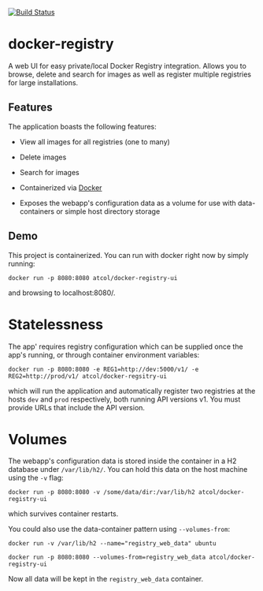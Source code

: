 [![Build Status](https://travis-ci.org/atc-/docker-registry.svg?branch=master)](https://travis-ci.org/atc-/docker-registry)

docker-registry
===================

A web UI for easy private/local Docker Registry integration. Allows you to browse, delete and search for images as
well as register multiple registries for large installations.

## Features

The application boasts the following features:

 * View all images for all registries (one to many)

 * Delete images

 * Search for images

 * Containerized via [Docker](https://registry.hub.docker.com/u/atcol/docker-registry-ui/)

 * Exposes the webapp's configuration data as a volume for use with data-containers or simple host directory storage

## Demo

This project is containerized. You can run with docker right now by simply running:

	docker run -p 8080:8080 atcol/docker-registry-ui

and browsing to localhost:8080/.

# Statelessness

The app' requires registry configuration which can be supplied once the app's running, or through container environment
variables:

	docker run -p 8080:8080 -e REG1=http://dev:5000/v1/ -e REG2=http://prod/v1/ atcol/docker-regsitry-ui

which will run the application and automatically register two registries at the hosts `dev` and `prod` respectively,
both running API versions v1. You must provide URLs that include the API version. 

# Volumes

The webapp's configuration data is stored inside the container in a H2 database under `/var/lib/h2/`. You can hold this data on the host machine using the `-v` flag:

	docker run -p 8080:8080 -v /some/data/dir:/var/lib/h2 atcol/docker-registry-ui

which survives container restarts.

You could also use the data-container pattern using `--volumes-from`:

	docker run -v /var/lib/h2 --name="registry_web_data" ubuntu

	docker run -p 8080:8080 --volumes-from=registry_web_data atcol/docker-registry-ui

Now all data will be kept in the `registry_web_data` container.
